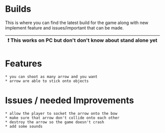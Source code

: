 # Builds

This is where you can find the latest build for the game along with new implement feature and issues/important that can be made.

| :exclamation:  This works on PC but don't don't know about stand alone yet  |
|-----------------------------------------|



# Features
    * you can shoot as many arrow and you want
    * arrow are able to stick onto objects

# Issues / needed Improvements
    * allow the player to socket the arrow onto the bow
    * make sure that arrow don't collide onto each other
    * destroy the arrow so the game doesn't crash
    * add some sounds 
    
